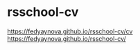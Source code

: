 # rsschool-cv

https://fedyaynova.github.io/rsschool-cv/cv
https://fedyaynova.github.io/rsschool-cv/
